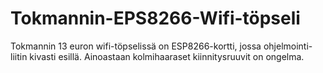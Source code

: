# Tokmannin-EPS8266-Wifi-töpseli
Tokmannin 13 euron wifi-töpselissä on ESP8266-kortti, jossa ohjelmointi-liitin kivasti esillä. Ainoastaan kolmihaaraset kiinnitysruuvit on ongelma. 
